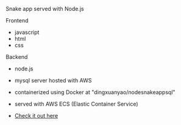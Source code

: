 Snake app served with Node.js

Frontend
  - javascript
  - html
  - css
  
Backend
  - node.js
  - mysql server hosted with AWS

 - containerized using Docker at "dingxuanyao/nodesnakeappsql"
 - served with AWS ECS (Elastic Container Service)
 - [Check it out here](http://3.88.215.163/)
